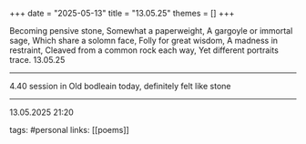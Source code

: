 +++
date = "2025-05-13"
title = "13.05.25"
themes = []
+++

Becoming pensive stone,
Somewhat a paperweight,
A gargoyle or immortal sage,
Which share a solomn face,
Folly for great wisdom,
A madness in restraint,
Cleaved from a common rock each way,
Yet different portraits trace.
13.05.25

---

4.40 session in Old bodleain today, definitely felt like stone

---

13.05.2025 21:20

tags: #personal
links: [[poems]]
